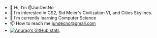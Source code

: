 - 👋 Hi, I’m @JunDecNo
- 👀 I’m interested in CS2, Sid Meier's Civilization VI, and Cities Skylines.
- 🌱 I’m currently learning Computer Science
- 📫 How to reach me jundecno@gmail.com
- [![Anurag's GitHub stats](https://github-readme-stats.vercel.app/api?username=JunDecNo&count_private=true&show_icons=true&theme=react)](https://github.com/anuraghazra/github-readme-stats)
